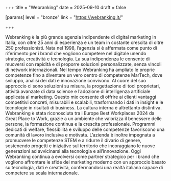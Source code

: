 +++
title = "Webranking"
date = 2025-09-10
draft = false

[params]
level = "bronze"
link = "https://webranking.it/"

+++

Webranking è la più grande agenzia indipendente di digital marketing in Italia, con oltre 25 anni di esperienza e un team in costante crescita di oltre 250 professionisti.
Nata nel 1998, l’agenzia si è affermata come punto di riferimento per i brand che vogliono competere nel digitale unendo strategia, creatività e tecnologia. La sua indipendenza le consente di muoversi con rapidità e di proporre soluzioni personalizzate, senza vincoli di network internazionali.
Nel tempo Webranking ha ampliato le proprie competenze fino a diventare un vero centro di competenze MarTech, dove sviluppo, analisi dei dati e innovazione convivono. Al cuore del suo approccio ci sono soluzioni su misura, la progettazione di tool proprietari, attività avanzate di data science e l’adozione di intelligenza artificiale applicata al marketing. Questo mix consente di offrire ai clienti vantaggi competitivi concreti, misurabili e scalabili, trasformando i dati in insight e le tecnologie in risultati di business.
La cultura interna è altrettanto distintiva. Webranking è stata riconosciuta tra i Europe Best Workplaces 2024 da Great Place to Work, grazie a un ambiente che valorizza il benessere delle persone, la formazione continua e la crescita professionale. Programmi dedicati di welfare, flessibilità e sviluppo delle competenze favoriscono una comunità di lavoro inclusiva e motivata.
L’azienda è inoltre impegnata a promuovere le competenze STEM e a ridurre il divario di genere, sostenendo progetti e iniziative sul territorio che incoraggiano le nuove generazioni ad avvicinarsi alla tecnologia e all’innovazione.
Oggi Webranking continua a evolversi come partner strategico per i brand che vogliono affrontare le sfide del marketing moderno con un approccio basato su tecnologia, dati e creatività, confermandosi una realtà italiana capace di competere su scala internazionale.